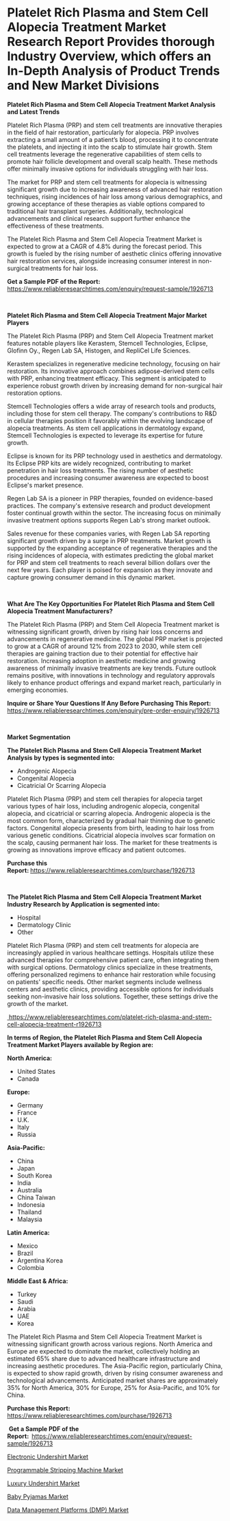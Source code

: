 <p><h1>Platelet Rich Plasma and Stem Cell Alopecia Treatment Market Research Report Provides thorough Industry Overview, which offers an In-Depth Analysis of Product Trends and New Market Divisions</h1></p><p><strong>Platelet Rich Plasma and Stem Cell Alopecia Treatment Market Analysis and Latest Trends</strong></p>
<p><p>Platelet Rich Plasma (PRP) and stem cell treatments are innovative therapies in the field of hair restoration, particularly for alopecia. PRP involves extracting a small amount of a patient’s blood, processing it to concentrate the platelets, and injecting it into the scalp to stimulate hair growth. Stem cell treatments leverage the regenerative capabilities of stem cells to promote hair follicle development and overall scalp health. These methods offer minimally invasive options for individuals struggling with hair loss.</p><p>The market for PRP and stem cell treatments for alopecia is witnessing significant growth due to increasing awareness of advanced hair restoration techniques, rising incidences of hair loss among various demographics, and growing acceptance of these therapies as viable options compared to traditional hair transplant surgeries. Additionally, technological advancements and clinical research support further enhance the effectiveness of these treatments.</p><p>The Platelet Rich Plasma and Stem Cell Alopecia Treatment Market is expected to grow at a CAGR of 4.8% during the forecast period. This growth is fueled by the rising number of aesthetic clinics offering innovative hair restoration services, alongside increasing consumer interest in non-surgical treatments for hair loss.</p></p>
<p><strong>Get a Sample PDF of the Report:&nbsp;</strong> <a href="https://www.reliableresearchtimes.com/enquiry/request-sample/1926713?utm_campaign=1776&utm_medium=2&utm_source=Github&utm_content=ia&utm_term=25102024&utm_id=platelet-rich-plasma-and-stem-cell-alopecia-treatment">https://www.reliableresearchtimes.com/enquiry/request-sample/1926713</a></p>
<p>&nbsp;</p>
<p><strong>Platelet Rich Plasma and Stem Cell Alopecia Treatment Major Market Players</strong></p>
<p><p>The Platelet Rich Plasma (PRP) and Stem Cell Alopecia Treatment market features notable players like Kerastem, Stemcell Technologies, Eclipse, Glofinn Oy., Regen Lab SA, Histogen, and RepliCel Life Sciences. </p><p>Kerastem specializes in regenerative medicine technology, focusing on hair restoration. Its innovative approach combines adipose-derived stem cells with PRP, enhancing treatment efficacy. This segment is anticipated to experience robust growth driven by increasing demand for non-surgical hair restoration options. </p><p>Stemcell Technologies offers a wide array of research tools and products, including those for stem cell therapy. The company's contributions to R&D in cellular therapies position it favorably within the evolving landscape of alopecia treatments. As stem cell applications in dermatology expand, Stemcell Technologies is expected to leverage its expertise for future growth.</p><p>Eclipse is known for its PRP technology used in aesthetics and dermatology. Its Eclipse PRP kits are widely recognized, contributing to market penetration in hair loss treatments. The rising number of aesthetic procedures and increasing consumer awareness are expected to boost Eclipse's market presence.</p><p>Regen Lab SA is a pioneer in PRP therapies, founded on evidence-based practices. The company's extensive research and product development foster continual growth within the sector. The increasing focus on minimally invasive treatment options supports Regen Lab's strong market outlook.</p><p>Sales revenue for these companies varies, with Regen Lab SA reporting significant growth driven by a surge in PRP treatments. Market growth is supported by the expanding acceptance of regenerative therapies and the rising incidences of alopecia, with estimates predicting the global market for PRP and stem cell treatments to reach several billion dollars over the next few years. Each player is poised for expansion as they innovate and capture growing consumer demand in this dynamic market.</p></p>
<p>&nbsp;</p>
<p><strong>What Are The Key Opportunities For Platelet Rich Plasma and Stem Cell Alopecia Treatment Manufacturers?</strong></p>
<p><p>The Platelet Rich Plasma (PRP) and Stem Cell Alopecia Treatment market is witnessing significant growth, driven by rising hair loss concerns and advancements in regenerative medicine. The global PRP market is projected to grow at a CAGR of around 12% from 2023 to 2030, while stem cell therapies are gaining traction due to their potential for effective hair restoration. Increasing adoption in aesthetic medicine and growing awareness of minimally invasive treatments are key trends. Future outlook remains positive, with innovations in technology and regulatory approvals likely to enhance product offerings and expand market reach, particularly in emerging economies.</p></p>
<p><strong>Inquire or Share Your Questions If Any Before Purchasing This Report:</strong> <a href="https://www.reliableresearchtimes.com/enquiry/pre-order-enquiry/1926713?utm_campaign=1776&utm_medium=2&utm_source=Github&utm_content=ia&utm_term=25102024&utm_id=platelet-rich-plasma-and-stem-cell-alopecia-treatment">https://www.reliableresearchtimes.com/enquiry/pre-order-enquiry/1926713</a></p>
<p>&nbsp;</p>
<p><strong>Market Segmentation</strong></p>
<p><strong>The Platelet Rich Plasma and Stem Cell Alopecia Treatment Market Analysis by types is segmented into:</strong></p>
<p><ul><li>Androgenic Alopecia</li><li>Congenital Alopecia</li><li>Cicatricial Or Scarring Alopecia</li></ul></p>
<p><p>Platelet Rich Plasma (PRP) and stem cell therapies for alopecia target various types of hair loss, including androgenic alopecia, congenital alopecia, and cicatricial or scarring alopecia. Androgenic alopecia is the most common form, characterized by gradual hair thinning due to genetic factors. Congenital alopecia presents from birth, leading to hair loss from various genetic conditions. Cicatricial alopecia involves scar formation on the scalp, causing permanent hair loss. The market for these treatments is growing as innovations improve efficacy and patient outcomes.</p></p>
<p><strong>Purchase this Report:&nbsp;</strong><a href="https://www.reliableresearchtimes.com/purchase/1926713?utm_campaign=1776&utm_medium=2&utm_source=Github&utm_content=ia&utm_term=25102024&utm_id=platelet-rich-plasma-and-stem-cell-alopecia-treatment">https://www.reliableresearchtimes.com/purchase/1926713</a></p>
<p>&nbsp;</p>
<p><strong>The Platelet Rich Plasma and Stem Cell Alopecia Treatment Market Industry Research by Application is segmented into:</strong></p>
<p><ul><li>Hospital</li><li>Dermatology Clinic</li><li>Other</li></ul></p>
<p><p>Platelet Rich Plasma (PRP) and stem cell treatments for alopecia are increasingly applied in various healthcare settings. Hospitals utilize these advanced therapies for comprehensive patient care, often integrating them with surgical options. Dermatology clinics specialize in these treatments, offering personalized regimens to enhance hair restoration while focusing on patients' specific needs. Other market segments include wellness centers and aesthetic clinics, providing accessible options for individuals seeking non-invasive hair loss solutions. Together, these settings drive the growth of the market.</p></p>
<p><a href="https://www.reliableresearchtimes.com/platelet-rich-plasma-and-stem-cell-alopecia-treatment-r1926713?utm_campaign=1776&utm_medium=2&utm_source=Github&utm_content=ia&utm_term=25102024&utm_id=platelet-rich-plasma-and-stem-cell-alopecia-treatment">&nbsp;https://www.reliableresearchtimes.com/platelet-rich-plasma-and-stem-cell-alopecia-treatment-r1926713</a></p>
<p><strong>In terms of Region, the Platelet Rich Plasma and Stem Cell Alopecia Treatment Market Players available by Region are:</strong></p>
<p>
    <p> <strong> North America: </strong>
        <ul>
            <li>United States</li>
            <li>Canada</li>
        </ul>
        </p> 
    <p> <strong> Europe: </strong>
        <ul>
            <li>Germany</li>
            <li>France</li>
            <li>U.K.</li>
            <li>Italy</li>
            <li>Russia</li>
        </ul>
        </p> 
    <p> <strong> Asia-Pacific: </strong>
        <ul>
            <li>China</li>
            <li>Japan</li>
            <li>South Korea</li>
            <li>India</li>
            <li>Australia</li>
            <li>China Taiwan</li>
            <li>Indonesia</li>
            <li>Thailand</li>
            <li>Malaysia</li>
        </ul>
        </p> 
    <p> <strong> Latin America: </strong>
        <ul>
            <li>Mexico</li>
            <li>Brazil</li>
            <li>Argentina Korea</li>
            <li>Colombia</li>
        </ul>
        </p> 
    <p> <strong> Middle East & Africa: </strong>
        <ul>
            <li>Turkey</li>
            <li>Saudi</li>
            <li>Arabia</li>
            <li>UAE</li>
            <li>Korea</li>
        </ul>
    </p>
    </p>
<p><p>The Platelet Rich Plasma and Stem Cell Alopecia Treatment Market is witnessing significant growth across various regions. North America and Europe are expected to dominate the market, collectively holding an estimated 65% share due to advanced healthcare infrastructure and increasing aesthetic procedures. The Asia-Pacific region, particularly China, is expected to show rapid growth, driven by rising consumer awareness and technological advancements. Anticipated market shares are approximately 35% for North America, 30% for Europe, 25% for Asia-Pacific, and 10% for China.</p></p>
<p><strong>Purchase this Report: </strong><a href="https://www.reliableresearchtimes.com/purchase/1926713?utm_campaign=1776&utm_medium=2&utm_source=Github&utm_content=ia&utm_term=25102024&utm_id=platelet-rich-plasma-and-stem-cell-alopecia-treatment">https://www.reliableresearchtimes.com/purchase/1926713</a></p>
<p>&nbsp;<strong>Get a Sample PDF of the Report:&nbsp;&nbsp;</strong><a href="https://www.reliableresearchtimes.com/enquiry/request-sample/1926713?utm_campaign=1776&utm_medium=2&utm_source=Github&utm_content=ia&utm_term=25102024&utm_id=platelet-rich-plasma-and-stem-cell-alopecia-treatment">https://www.reliableresearchtimes.com/enquiry/request-sample/1926713</a></p>
<p><strong></strong></p>
<p><p><a href="https://www.linkedin.com/pulse/in-depth-analysis-global-electronic-undershirt-market-nei3e?utm_campaign=1776&utm_medium=2&utm_source=Github&utm_content=ia&utm_term=25102024&utm_id=platelet-rich-plasma-and-stem-cell-alopecia-treatment">Electronic Undershirt Market</a></p><p><a href="https://www.linkedin.com/pulse/market-forecasting-change-global-programmable-stripping-machine-mocrc?utm_campaign=1776&utm_medium=2&utm_source=Github&utm_content=ia&utm_term=25102024&utm_id=platelet-rich-plasma-and-stem-cell-alopecia-treatment">Programmable Stripping Machine Market</a></p><p><a href="https://www.linkedin.com/pulse/global-luxury-undershirt-market-trends-analysis-future-growth-bax1e?utm_campaign=1776&utm_medium=2&utm_source=Github&utm_content=ia&utm_term=25102024&utm_id=platelet-rich-plasma-and-stem-cell-alopecia-treatment">Luxury Undershirt Market</a></p><p><a href="https://www.linkedin.com/pulse/key-drivers-baby-pyjamas-market-trends-future-outlook-ij72e?utm_campaign=1776&utm_medium=2&utm_source=Github&utm_content=ia&utm_term=25102024&utm_id=platelet-rich-plasma-and-stem-cell-alopecia-treatment">Baby Pyjamas Market</a></p><p><a href="https://www.linkedin.com/pulse/global-data-management-platforms-dmp-market-trends-insights-growth-yzo7c?utm_campaign=1776&utm_medium=2&utm_source=Github&utm_content=ia&utm_term=25102024&utm_id=platelet-rich-plasma-and-stem-cell-alopecia-treatment">Data Management Platforms (DMP) Market</a></p></p>